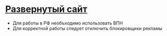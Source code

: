# [Развернутый сайт](https://movies-app-kata-nine.vercel.app/)

+ Для работы в РФ необъходимо использовать ВПН
+ Для корректной работы следует отключить блокировщики рекламы